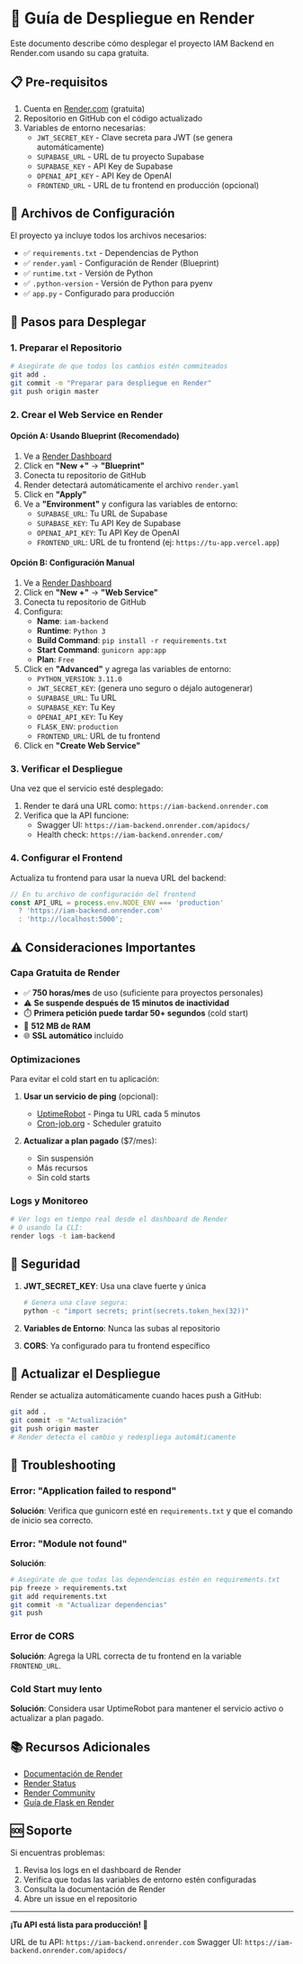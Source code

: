 # 🚀 Guía de Despliegue en Render

Este documento describe cómo desplegar el proyecto IAM Backend en Render.com usando su capa gratuita.

## 📋 Pre-requisitos

1. Cuenta en [Render.com](https://render.com) (gratuita)
2. Repositorio en GitHub con el código actualizado
3. Variables de entorno necesarias:
   - `JWT_SECRET_KEY` - Clave secreta para JWT (se genera automáticamente)
   - `SUPABASE_URL` - URL de tu proyecto Supabase
   - `SUPABASE_KEY` - API Key de Supabase
   - `OPENAI_API_KEY` - API Key de OpenAI
   - `FRONTEND_URL` - URL de tu frontend en producción (opcional)

## 🔧 Archivos de Configuración

El proyecto ya incluye todos los archivos necesarios:

- ✅ `requirements.txt` - Dependencias de Python
- ✅ `render.yaml` - Configuración de Render (Blueprint)
- ✅ `runtime.txt` - Versión de Python
- ✅ `.python-version` - Versión de Python para pyenv
- ✅ `app.py` - Configurado para producción

## 📝 Pasos para Desplegar

### 1. Preparar el Repositorio

```bash
# Asegúrate de que todos los cambios estén commiteados
git add .
git commit -m "Preparar para despliegue en Render"
git push origin master
```

### 2. Crear el Web Service en Render

#### Opción A: Usando Blueprint (Recomendado)

1. Ve a [Render Dashboard](https://dashboard.render.com)
2. Click en **"New +"** → **"Blueprint"**
3. Conecta tu repositorio de GitHub
4. Render detectará automáticamente el archivo `render.yaml`
5. Click en **"Apply"**
6. Ve a **"Environment"** y configura las variables de entorno:
   - `SUPABASE_URL`: Tu URL de Supabase
   - `SUPABASE_KEY`: Tu API Key de Supabase
   - `OPENAI_API_KEY`: Tu API Key de OpenAI
   - `FRONTEND_URL`: URL de tu frontend (ej: `https://tu-app.vercel.app`)

#### Opción B: Configuración Manual

1. Ve a [Render Dashboard](https://dashboard.render.com)
2. Click en **"New +"** → **"Web Service"**
3. Conecta tu repositorio de GitHub
4. Configura:
   - **Name**: `iam-backend`
   - **Runtime**: `Python 3`
   - **Build Command**: `pip install -r requirements.txt`
   - **Start Command**: `gunicorn app:app`
   - **Plan**: `Free`
5. Click en **"Advanced"** y agrega las variables de entorno:
   - `PYTHON_VERSION`: `3.11.0`
   - `JWT_SECRET_KEY`: (genera uno seguro o déjalo autogenerar)
   - `SUPABASE_URL`: Tu URL
   - `SUPABASE_KEY`: Tu Key
   - `OPENAI_API_KEY`: Tu Key
   - `FLASK_ENV`: `production`
   - `FRONTEND_URL`: URL de tu frontend
6. Click en **"Create Web Service"**

### 3. Verificar el Despliegue

Una vez que el servicio esté desplegado:

1. Render te dará una URL como: `https://iam-backend.onrender.com`
2. Verifica que la API funcione:
   - Swagger UI: `https://iam-backend.onrender.com/apidocs/`
   - Health check: `https://iam-backend.onrender.com/`

### 4. Configurar el Frontend

Actualiza tu frontend para usar la nueva URL del backend:

```javascript
// En tu archivo de configuración del frontend
const API_URL = process.env.NODE_ENV === 'production' 
  ? 'https://iam-backend.onrender.com'
  : 'http://localhost:5000';
```

## ⚠️ Consideraciones Importantes

### Capa Gratuita de Render

- ✅ **750 horas/mes** de uso (suficiente para proyectos personales)
- ⚠️ **Se suspende después de 15 minutos de inactividad**
- ⏱️ **Primera petición puede tardar 50+ segundos** (cold start)
- 💾 **512 MB de RAM**
- 🌐 **SSL automático** incluido

### Optimizaciones

Para evitar el cold start en tu aplicación:

1. **Usar un servicio de ping** (opcional):
   - [UptimeRobot](https://uptimerobot.com) - Pinga tu URL cada 5 minutos
   - [Cron-job.org](https://cron-job.org) - Scheduler gratuito

2. **Actualizar a plan pagado** ($7/mes):
   - Sin suspensión
   - Más recursos
   - Sin cold starts

### Logs y Monitoreo

```bash
# Ver logs en tiempo real desde el dashboard de Render
# O usando la CLI:
render logs -t iam-backend
```

## 🔐 Seguridad

1. **JWT_SECRET_KEY**: Usa una clave fuerte y única
   ```bash
   # Genera una clave segura:
   python -c "import secrets; print(secrets.token_hex(32))"
   ```

2. **Variables de Entorno**: Nunca las subas al repositorio
3. **CORS**: Ya configurado para tu frontend específico

## 🔄 Actualizar el Despliegue

Render se actualiza automáticamente cuando haces push a GitHub:

```bash
git add .
git commit -m "Actualización"
git push origin master
# Render detecta el cambio y redespliega automáticamente
```

## 🐛 Troubleshooting

### Error: "Application failed to respond"

**Solución**: Verifica que gunicorn esté en `requirements.txt` y que el comando de inicio sea correcto.

### Error: "Module not found"

**Solución**: 
```bash
# Asegúrate de que todas las dependencias estén en requirements.txt
pip freeze > requirements.txt
git add requirements.txt
git commit -m "Actualizar dependencias"
git push
```

### Error de CORS

**Solución**: Agrega la URL correcta de tu frontend en la variable `FRONTEND_URL`.

### Cold Start muy lento

**Solución**: Considera usar UptimeRobot para mantener el servicio activo o actualizar a plan pagado.

## 📚 Recursos Adicionales

- [Documentación de Render](https://render.com/docs)
- [Render Status](https://status.render.com)
- [Render Community](https://community.render.com)
- [Guía de Flask en Render](https://render.com/docs/deploy-flask)

## 🆘 Soporte

Si encuentras problemas:

1. Revisa los logs en el dashboard de Render
2. Verifica que todas las variables de entorno estén configuradas
3. Consulta la documentación de Render
4. Abre un issue en el repositorio

---

**¡Tu API está lista para producción! 🎉**

URL de tu API: `https://iam-backend.onrender.com`
Swagger UI: `https://iam-backend.onrender.com/apidocs/`
